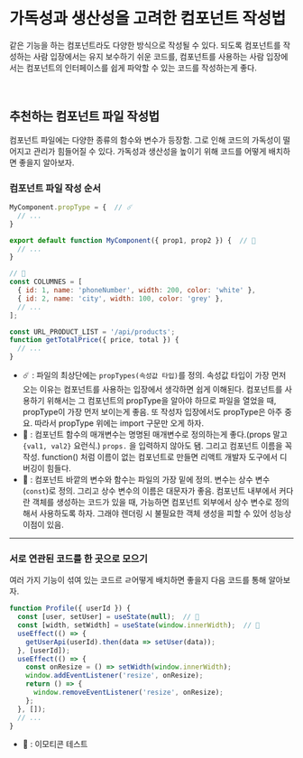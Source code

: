 # 가독성과 생산성을 고려한 컴포넌트 작성법

같은 기능을 하는 컴포넌트라도 다양한 방식으로 작성될 수 있다. 되도록 컴포넌트를 작성하는 사람 입장에서는 유지 보수하기 쉬운 코드를, 컴포넌트를 사용하는 사람 입장에서는 컴포넌트의 인터페이스를 쉽게 파악할 수 있는 코드를 작성하는게 좋다.

<br/>

## 추천하는 컴포넌트 파일 작성법

컴포넌트 파일에는 다양한 종류의 함수와 변수가 등장함. 그로 인해 코드의 가독성이 떨어지고 관리가 힘들어질 수 있다. 가독성과 생산성을 높이기 위해 코드를 어떻게 배치하면 좋을지 알아보자.

### 컴포넌트 파일 작성 순서

```jsx
MyComponent.propType = {  // ☄️
  // ...
}

export default function MyComponent({ prop1, prop2 }) {  // 🌊
  // ...
}

// 🚀
const COLUMNES = [
  { id: 1, name: 'phoneNumber', width: 200, color: 'white' },
  { id: 2, name: 'city', width: 100, color: 'grey' },
  // ...
];

const URL_PRODUCT_LIST = '/api/products';
function getTotalPrice({ price, total }) {
  // ...
}
```

- ☄️ : 파일의 최상단에는 `propTypes(속성값 타입)`를 정의. 속성값 타입이 가장 먼저 오는 이유는 컴포넌트를 사용하는 입장에서 생각하면 쉽게 이해된다. 컴포넌트를 사용하기 위해서는 그 컴포넌트의 propType을 알아야 하므로 파일을 열었을 때, propType이 가장 먼저 보이는게 좋음. 또 작성자 입장에서도 propType은 아주 중요. 따라서 propType 위에는 import 구문만 오게 하자.
- 🌊 : 컴포넌트 함수의 매개변수는 명명된 매개변수로 정의하는게 좋다.(props 말고 `{val1, val2}` 요런식.) `props.` 을 입력하지 않아도 됌. 그리고 컴포넌트 이름을 꼭 작성. function() 처럼 이름이 없는 컴포넌트로 만들면 리액트 개발자 도구에서 디버깅이 힘들다.
- 🚀 : 컴포넌트 바깥의 변수와 함수는 파일의 가장 밑에 정의. 변수는 상수 변수(`const`)로 정의. 그리고 상수 변수의 이름은 대문자가 좋음. 컴포넌트 내부에서 커다란 객체를 생성하는 코드가 있을 때, 가능하면 컴포넌트 외부에서 상수 변수로 정의해서 사용하도록 하자. 그래야 렌더링 시 불필요한 객체 생성을 피할 수 있어 성능상 이점이 있음.

---

### 서로 연관된 코드를 한 곳으로 모으기

여러 가지 기능이 섞여 있는 코드르 ㄹ어떻게 배치하면 좋을지 다음 코드를 통해 알아보자.

```jsx
function Profile({ userId }) {
  const [user, setUser] = useState(null);  // 👾
  const [width, setWidth] = useState(window.innerWidth);  // 👾
  useEffect(() => {
    getUserApi(userId).then(data => setUser(data));
  }, [userId]);
  useEffect(() => {
    const onResize = () => setWidth(window.innerWidth);
    window.addEventListener('resize', onResize);
    return () => {
      window.removeEventListener('resize', onResize);
    };
  }, []);
  // ...
}
```

- 👾 : 이모티콘 테스트